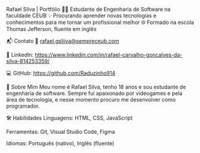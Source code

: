Rafael Silva | Portfólio
👨‍🎓 Estudante de Engenharia de Software na faculdade CEUB
💡 Procurando aprender novas tecnologias e conhecimentos para me tornar um profissional melhor
🌐 Formado na escola Thomas Jefferson, fluente em inglês

📬 Contato
📧 rafael.gsliiva@sempreceub.com

💼 LinkedIn: https://www.linkedin.com/in/rafael-carvalho-goncalves-da-silva-814253359/

💻 GitHub: https://github.com/Raduzinho914

🧠 Sobre Mim
Meu nome é Rafael Silva, tenho 18 anos e sou estudante de engenharia de software.
Sempre fui apaixonado por videogames e pela área de tecnologia, e nesse momento procuro me desenvolver como programador.

🛠️ Habilidades
Linguagens: HTML, CSS, JavaScript

Ferramentas: Git, Visual Studio Code, Figma

Idiomas: Português (nativo), Inglês (fluente)

